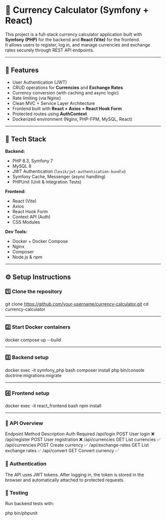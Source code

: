 # 💱 Currency Calculator (Symfony + React)

This project is a full-stack currency calculator application built with **Symfony (PHP)** for the backend and **React (Vite)** for the frontend.  
It allows users to register, log in, and manage currencies and exchange rates securely through REST API endpoints.

---

## 🚀 Features

- User Authentication (JWT)
- CRUD operations for **Currencies** and **Exchange Rates**
- Currency conversion (with caching and async logic)
- Rate limiting (via Nginx)
- Clean MVC + Service Layer Architecture
- Frontend built with **React + Axios + React Hook Form**
- Protected routes using **AuthContext**
- Dockerized environment (Nginx, PHP-FPM, MySQL, React)

---

## 🧱 Tech Stack

**Backend:**
- PHP 8.3, Symfony 7
- MySQL 8
- JWT Authentication (`lexik/jwt-authentication-bundle`)
- Symfony Cache, Messenger (async handling)
- PHPUnit (Unit & Integration Tests)

**Frontend:**
- React (Vite)
- Axios
- React Hook Form
- Context API (Auth)
- CSS Modules

**Dev Tools:**
- Docker + Docker Compose
- Nginx
- Composer
- Node.js & npm

---

## ⚙️ Setup Instructions

### 1️⃣ Clone the repository

git clone https://github.com/your-username/currency-calculator.git
cd currency-calculator

------------------------------------------------------------------

###  2️⃣ Start Docker containers

docker compose up --build

------------------------------------------------------------------
###  3️⃣ Backend setup

docker exec -it symfony_php bash
composer install
php bin/console doctrine:migrations:migrate

-------------------------------------------------------------------
###  4️⃣ Frontend setup

docker exec -it react_frontend bash
npm install

-------------------------------------------------------------------

### 🧩 API Overview

Endpoint	Method	Description	Auth Required
/api/login	POST	User login	❌
/api/register	POST	User registration	❌
/api/currencies	GET	List currencies	✅
/api/currencies	POST	Create currency	✅
/api/exchange-rates	GET	List exchange rates	✅
/api/convert	GET	Convert currency	✅

### 👤 Authentication

The API uses JWT tokens.
After logging in, the token is stored in the browser and automatically attached to protected requests.

### 🧪 Testing

Run backend tests with:

php bin/phpunit
